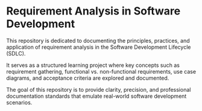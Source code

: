 # Requirement Analysis in Software Development

This repository is dedicated to documenting the principles, practices, and application of requirement analysis in the Software Development Lifecycle (SDLC).  

It serves as a structured learning project where key concepts such as requirement gathering, functional vs. non-functional requirements, use case diagrams, and acceptance criteria are explored and documented.  

The goal of this repository is to provide clarity, precision, and professional documentation standards that emulate real-world software development scenarios.
